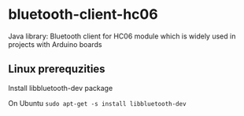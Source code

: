 # bluetooth-client-hc06
Java library: Bluetooth client for HC06 module which is widely used in projects with Arduino boards

## Linux prerequzities
Install libbluetooth-dev package

On Ubuntu
```sudo apt-get -s install libbluetooth-dev```
